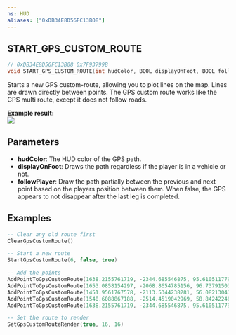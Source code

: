 ```yaml
---
ns: HUD
aliases: ["0xDB34E8D56FC13B08"]
---
```

## START_GPS_CUSTOM_ROUTE

```c
// 0xDB34E8D56FC13B08 0x7F93799B
void START_GPS_CUSTOM_ROUTE(int hudColor, BOOL displayOnFoot, BOOL followPlayer);
```

Starts a new GPS custom-route, allowing you to plot lines on the map.
Lines are drawn directly between points.
The GPS custom route works like the GPS multi route, except it does not follow roads.

**Example result:**
<br>
![](https://i.imgur.com/DqmZyp2.png)

## Parameters
* **hudColor**: The HUD color of the GPS path.
* **displayOnFoot**: Draws the path regardless if the player is in a vehicle or not.
* **followPlayer**: Draw the path partially between the previous and next point based on the players position between them. When false, the GPS appears to not disappear after the last leg is completed.

## Examples
```lua
-- Clear any old route first
ClearGpsCustomRoute()

-- Start a new route
StartGpsCustomRoute(6, false, true)

-- Add the points
AddPointToGpsCustomRoute(1638.2155761719, -2344.685546875, 95.610511779785)
AddPointToGpsCustomRoute(1653.0858154297, -2068.8654785156, 96.737915039063)
AddPointToGpsCustomRoute(1451.9561767578, -2113.5344238281, 56.082130432129)
AddPointToGpsCustomRoute(1540.6088867188, -2514.4519042969, 58.842422485352)
AddPointToGpsCustomRoute(1638.2155761719, -2344.685546875, 95.610511779785)

-- Set the route to render
SetGpsCustomRouteRender(true, 16, 16)
```
